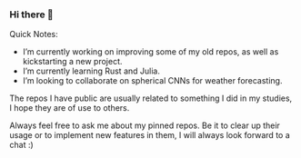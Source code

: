 ### Hi there 👋

Quick Notes:
- I’m currently working on improving some of my old repos, as well as kickstarting a new project.
- I’m currently learning Rust and Julia.
- I’m looking to collaborate on spherical CNNs for weather forecasting.

The repos I have public are usually related to something I did in my studies, I hope they are of use to others. 

Always feel free to ask me about my pinned repos. Be it to clear up their usage or to implement new features in them, I will always look forward to a chat :)
